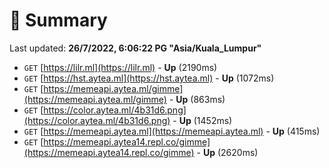 # 📖 Summary
Last updated: **26/7/2022, 6:06:22 PG "Asia/Kuala_Lumpur"**

- `GET` [https://lilr.ml](https://lilr.ml) - **Up** (2190ms)
- `GET` [https://hst.aytea.ml](https://hst.aytea.ml) - **Up** (1072ms)
- `GET` [https://memeapi.aytea.ml/gimme](https://memeapi.aytea.ml/gimme) - **Up** (863ms)
- `GET` [https://color.aytea.ml/4b31d6.png](https://color.aytea.ml/4b31d6.png) - **Up** (1452ms)
- `GET` [https://memeapi.aytea.ml](https://memeapi.aytea.ml) - **Up** (415ms)
- `GET` [https://memeapi.aytea14.repl.co/gimme](https://memeapi.aytea14.repl.co/gimme) - **Up** (2620ms)
